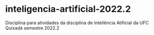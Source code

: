 # inteligencia-artificial-2022.2

Disciplina para atividades da disciplina de Inteliência Atificial da UFC Quixadá semestre 2022.2

